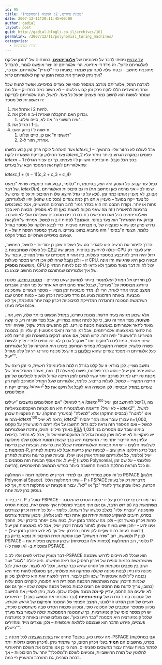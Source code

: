 ```yaml
---
id: 95
title: 'מכונת טיורינג, 2: הנקמה (המסובכת)'
date: 2007-12-11T20:11:45+00:00
author: gadial
layout: post
guid: http://gadial.blogli.co.il/archives/101
permalink: /2007/12/11/polynomial_turing_machines/
categories:
  - תורת הסיבוכיות
---
```

[עד עכשיו](http://www.gadial.net/?p=94) ניסיתי לדבר על סיבוכיות של [**אלגוריתמים**](http://he.wikipedia.org/wiki/%D7%90%D7%9C%D7%92%D7%95%D7%A8%D7%99%D7%AA%D7%9D), במונחים של "הזמן שלוקח לאלגוריתם לרוץ". זה מדד די אידיוטי. הרי אלגוריתם זה יצור מופשט לגמרי, להבדיל מתוכנית מחשב &#8211; ובטח שלא לוקח זמן שנמדד בשניות כדי "להריץ" אלגוריתם. אם כך, איך ניתן להעריך את כמות הזמן שייקח לאלגוריתם לרוץ?

למרבה המזל, אלגוריתם מורכב ממספר סופי של צעדים בסיסיים. אפשר להניח שכל אחד מהצעדים הללו לוקח פרק זמן קבוע כלשהו &#8211; לא חשוב כמה במדוייק &#8211; וכל מה שנותר לעשות הוא לחשב כמה פעמים יופעל כל צעד. למשל, הנה אלגוריתם לבדיקת ראשוניות של מספר n:

  1. אתחל את i להיות 2.
  2. חלק את n ב-i ובדוק האם התקבלה שארית. 
      1. אם לא, סיים ופלוט "n אינו ראשוני".
  3. הגדל את i ב-1.
  4. בדוק האם i שווה ל-n. 
      1. אם כן, סיים ופלוט "n ראשוני"
      2. אחרת, חזור ל-2.

צעד האתחול לוקח פרק זמן קבוע כלשהו $latex c\_1$ &#8211; אבל לעולם לא נחזור אליו בהמשך. צעד החילוק ובדיקת השארית לוקח $latex c\_2$ פעמים ובמקרה הגרוע ביותר נחזור עליו $latex n-1$ פעמים. כך גם עבור הגדלת i ובדיקת השוויון ל-n. בסך הכל נקבל שהאלגוריתם לוקח את המספר הבא של צעדים:

$latex c\_1+(n-1)(c\_2+c\_3+c\_4)$

כלומר, קבוע ועוד פונקציה שהיא "כמעט" n, כפול עוד קבוע. כל העסק הזה הוא, בסיכומו של דבר, $latex O(n)$, וזו גם סיבוכיות האלגוריתם (שימו לב &#8211; אני מרמה כאן ומחשב את הסיבוכיות על פי ערכו של n ולא על פי גודל הייצוג שלו). אם כן, לא מעניין אותנו כמה זמן כל צעד ייקח בפועל &#8211; מעניין אותנו רק כמה צעדים (מכל סוג שהוא) יהיו לאלגוריתם, פחות או יותר. נקודת המבט הזו היא בסדר גמור לרוב הצרכים המעשיים, אבל כשנכנסים ברצינות לתיאוריה (וזה מה שאני מקווה לעשות כאן) זה לא מספיק. הבעיה היא בכך שאלגוריתמים בכל זאת מחביאים בתוכם דברים מסובכים שעליהם אולי לא חשבנו. למשל, אמרתי ש"חלק את n ב-i ובדוק את השארית" הוא צעד בסיסי. האמנם? לפחות מבחינה נאיבית, כדי לבצע חלוקה של מספר בגודל n, נדרש פרק זמן שהוא פונקציה של n &#8211; בערך כמספר הספרות של n. כלומר, הצעד ה"בסיסי" הזה מחביא בתוכו צעדים שאינם בסיסיים ושתלויים בגודל הקלט.

הדרך לפתור את הבעיה היא להגדיר סט של פעולות שהן כן יסודיות &#8211; למשל, במחשב, כל פעולה שמתבצעת ב-[CPU](http://he.wikipedia.org/wiki/CPU) יכולה להיחשב בסיסית. מכיוון שה-CPU יודע לעבד רק מספרים עד גודל מסויים, עיבוד של n גדול יהיה חייב להתבצע במספר פעולות, בזו אחר זו &#8211; ולכן נקבל שהחילוק אכן דורש מספר פעולות CPU. הבעיה כאן היא שהגישה הזו אינה מופשטת **מספיק**; CPU יכול להיות דבר מאוד מסובך ולא כדאי להיכנס לניתוח המדוייק של איך אלגוריתם שמתורגם לתוכנית מחשב יבוצע בו.

לכן חוזרים אל המודל האלמנטרי ביותר למחשב שאנו מכירים &#8211; [מכונת טיורינג](http://he.wikipedia.org/wiki/%D7%9E%D7%9B%D7%95%D7%A0%D7%AA_%D7%98%D7%99%D7%95%D7%A8%D7%99%D7%A0%D7%92). מכונת טיורינג מבוססת על "צעדים", שבכל אחד מהם זזים תא אחד על פני הסרט ועוברים ממצב פנימי אחד לאחר. הרי לנו מדד סיבוכיות זמן מצויין &#8211; מספר הצעדים שהמכונה מבצעת. באותה הזדמנות מגיע גם מדד סיבוכיות זיכרון טוב &#8211; כמות הסרט שבו השתמשה המכונה (ההגדרה המדוייקת לסיבוכיות זיכרון קצת יותר מחוכמת, אך לא אכנס אליה כעת).

אלא שכאן מגיעה בעיה חדשה. מכונת טיורינג, במודל הפשוט ביותר שלה, היא, אה.. **פשוטה**. מצד אחד זה טוב, כי קל לנתח אותה במדוייק, אבל מצד שני זה רע, כי קשה מאוד לתאר אלגוריתים באמצעות מכונת טיורינג. לכן מחפשים מודל שקול, שיהיה יותר נוח לתאר באמצעותו אלגוריתמים, אבל זמן הריצה (האסימפטוטי) הן עליו והן במכונת הטיורינג ה"פשוטה" יהיה זהה. לרוע המזל, אם אנחנו דבקים בהשארת זמן הריצה ללא שינוי מהותי, המודלים ה"חזקים יותר" שנקבל גם כן לא יהיו נוחים למדי. צריך לעשות פשרה כלשהי; הפשרה המקובלת במדעי המחשב בימינו היא ההכרזה על כל אלגוריתם שעל מכונת טיורינג רץ על קלט מגודל n מספר צעדים שהוא [פולינום](http://he.wikipedia.org/wiki/%D7%A4%D7%95%D7%9C%D7%99%D7%A0%D7%95%D7%9D) ב-n כעל אלגוריתם "יעיל".

למה פולינומים? ראשית, כי זמן ריצה של n על קלט בגודל n נחשב מצויין. לכן בוודאי שהוא יהיה זמן יעיל &#8211; והוא כבר פולינום, פשוט (ממעלה 1). כעת, מעבר ממודל אחד של מכונת טיורינג למודל מורכב יותר עשוי לגרום לזמן הריצה לגדול ולהפוך לפולינום של זמן הריצה המקורי &#8211; למשל, לעלות בריבוע. כלומר, אלגוריתם שעל המודל המורכב לוקח רק n צעדים ייקח $latex n^2$ צעדים במודל הבסיסי. לכן הפשרה היא לקבל אל חיקנו את **כל** הפולינומים.

אם הפולינומים נחשבים "יעילים" (איך לעזאזל $latex n^{100}$ יכול להיחשב זמן יעיל?), מה לא יעיל? הדוגמה האלמנטרית היא הפונקציות האקספוננציאליות &#8211; $latex 2^{n}$, למשל. פונקציות שבהן n אינו "למטה" (בבסיס החזקה) אלא "למעלה" (במעריך החזקה). עד כמה ש-$latex n^{100}$ נראה לא יעיל, $latex 2^{n}$ עובר אותו מהר יחסית (עבור n=1,000, למשל &#8211; ואם המספר הזה נראה לכם גדול תחשבו על אלגוריתם חיפוש שרץ על טקסט באורך מיליוני תווים, ותזכרו שאלגוריתם [RSA](http://he.wikipedia.org/wiki/RSA) בימינו עובד עם מספרים בני 1,024 ביטים). יש פונקציות לא יעילות שהן קטנות וגדולות מהאקספוננציאליות, אבל לא נרחיב עליהן את הדיבור יותר מדי. החשיבות היא בכך שכעת תמונת העולם שלנו מחלוקת לשלושה חלקים &#8211; יש את הבעיות האלגוריתמיות שכלל אינן כריעות. הבעיות שכן כריעות מסומנות ב-R, אבל כרגע חילקנו אותן שוב &#8211; לבעיות שהן כריעות אבל לא ניתנות לפתרון יעיל (כלומר, **כל** אלגוריתם שפותר אותן אינו יעיל), ובעיות שהן כריעות וניתנות לפתרון יעיל. את אוסף הבעיות הזה מסמנים ב-[P](http://he.wikipedia.org/wiki/P_%28%D7%9E%D7%93%D7%A2%D7%99_%D7%94%D7%9E%D7%97%D7%A9%D7%91%29) (מלשון Polynomial, פולינומי &#8211; על שם זמן הריצה), וזו ככל הנראה מחלקת הבעיות החשובה ביותר במדעי המחשב התיאורטיים.

כל זה עסק במדדי זמן. גם למדדי זיכרון יש מחלקה דומה &#8211; המחלקה PSPACE (מלשון Polynomial Space). שתי המחלקות הללו &#8211; P ו-PSPACE מדברות רק על בעיות הכרעה, כאלו שבהן צריך להגיד "כן" או "לא". עבור פונקציות יש מחלקות דומות, אך לא נעסוק בהן לעת עתה.

די בבירור, P מוכל ב-PSPACE &#8211; הרי מודדים צריכת זיכרון על ידי כמות הסרט שהמכונה משתמשת בה (ופירוש הדבר, גם אם איני מסביר פורמלית איך עושים זאת, בכמות הסרט שהמכונה "עוברת עליו" בשלב כלשהו של ריצתה). כלומר &#8211; על כל יחידת זכרון שצורכים בסרט, חייבים להשקיע לפחות יחידת זמן אחת (כדי לנוע אליה), ומכאן שתמיד צורכים פחות זיכרון מאשר זמן &#8211; ולכן מה שנפתר בזמן יעיל, בטח שגם ייפתר בזיכרון יעיל. ההפך אינו ידוע &#8211; ייתכן שיש בעיות שניתן לפתור בעזרת זיכרון יעיל, אבל לא באמצעות זמן יעיל (ידועות בעיות רבות שקיים להן פתרון בזיכרון יעיל אך לא ידוע פתרון בזמן יעיל) &#8211; ולמעשה, רוב "שדה המשחק" שבו עוסקת תורת הסיבוכיות נמצא בדיוק בין P לבין PSPACE &#8211; כלומר, רוב המחלקות (לפחות אלו הבסיסיות) שבהן עוסקים מכילות את P ומוכלות ב- (או שוות ל-) PSPACE.

דבר מעניין שכדאי לשים אליו לב ב-PSPACE הוא שכלל לא חייבים לדרוש שמכונה שמשתמשת בכמות סופית של זיכרון תפסיק את ריצה מתישהו. היא יכולה "לזגזג" שוב ושוב בין מצבים ומקומות על הסרט שהיא כבר קראה, וכלל לא לעצור. עם זאת, לכל מכונה כזו ניתן לבנות מכונה שקולה שמחקה את פעולתה, אך מסוגלת לזהות מתי היא נכנסה ל"לולאה אינסופית" שכזו ולכן לעצור. הדרך לעשות זאת היא כדלהלן: מכיוון שכמות הזיכרון שבה משתמשת המכונה המקורית היא חסומה, לוקחים חסם עליה (כמובן, צריך לדעת **מה** החסם אם רוצים לבנות בפועל מכונה שקולה שכזו &#8211; אך גם אם לא יודעים מה החסם, עדיין **קיימת** מכונה שקולה שכזו). כעת, ניתן לאפיין את החישוב של המכונה בתור סדרה של **קונפיגורציות** (כבר הזכרתי את המושג בעבר) &#8211; תיאורים רגעיים של תוכן הסרט הרלוונטי, המצב הפנימי של המכונה והמיקום של הראש הקורא. מכיוון שמספר המצבים של המכונה סופי, ומכיוון שכמות הסרט שבה משתמשים סופית, יש רק מספר סופי של קונפיגורציות, כך שהמכונה המסמלצת יכולה לשמור בצד מערך שלכל קונפיגורציה היא מסמנת "כבר היינו כאן". אם מגלים שהיינו באותה קונפיגורציה פעמיים, פירוש הדבר הוא שנכנסנו ללולאה אינסופית &#8211; ולכן עוצרים מייד ומחזירים "כישלון".

מה עשינו כאן, בעצם? פתרנו את [בעיית העצירה](http://www.gadial.net/?p=64) לכל מכונה ב-PSPACE (וגם במחלקות זיכרון חסום גדולות יותר). בפרט, מחשבים הם **תמיד** בעלי זיכרון חסום, כך שתמיד ניתן לפתור בעיות עצירה עבור מחשבים ספציפיים. הנה כי כן אנו עוזבים את העולם התיאורטי לחלוטין של תורת החישוביות, ומגיעים לעולם ה"מלוכלך" יותר של הסיבוכיות &#8211; אך בכמה מובנים, גם המורכב והמעניין פי כמה.